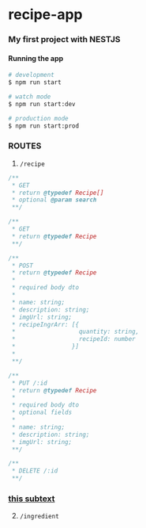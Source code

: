 # recipe-app

### My first project with NESTJS

#### Running the app

```bash
# development
$ npm run start

# watch mode
$ npm run start:dev

# production mode
$ npm run start:prod
```

### ROUTES

1. `/recipe`

```js
/**
 * GET
 * return @typedef Recipe[]
 * optional @param search
 **/
```

```js
/**
 * GET
 * return @typedef Recipe
 **/
```

```js
/**
 * POST
 * return @typedef Recipe
 *
 * required body dto
 *
 * name: string;
 * description: string;
 * imgUrl: string;
 * recipeIngrArr: [{
 *                  quantity: string,
 *                  recipeId: number
 *                }]
 *
 **/
```

```js
/**
 * PUT /:id
 * return @typedef Recipe
 *
 * required body dto
 * optional fields
 *
 * name: string;
 * description: string;
 * imgUrl: string;
 **/
```

```js
/**
 * DELETE /:id
 **/
```

### [this subtext](subpro/subtext.md)

2. `/ingredient`
